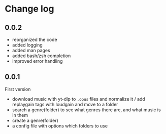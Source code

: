 # Change log

## 0.0.2

- reorganized the code
- added logging
- added man pages
- added bash/zsh completion
- improved error handling

## 0.0.1

First version

- download music with yt-dlp to `.opus` files and normalize it / add replaygain tags with loudgain and move to a folder
- search a genre(folder) to see what genres there are, and what music is in them
- create a genre(folder)
- a config file with options which folders to use

